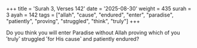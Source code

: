 +++
title = 'Surah 3, Verses 142'
date = '2025-08-30'
weight = 435
surah = 3
ayah = 142
tags = ["allah", "cause", "endured", "enter", "paradise", "patiently", "proving", "struggled", "think", "truly"]
+++

Do you think you will enter Paradise without Allah proving which of you ˹truly˺ struggled ˹for His cause˺ and patiently endured?